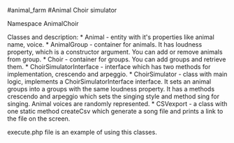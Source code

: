 #animal_farm
#Animal Choir simulator

Namespace AnimalChoir

Classes and description:
    * Animal - entity with it's properties like animal name, voice.
    * AnimalGroup - container for animals. It has loudness property, which is a constructor argument. You can add or remove animals from group.
    * Choir - container for groups. You can add groups and retrieve them.
    * ChoirSimulatorInterface - interface which has two methods for implementation, crescendo and arpeggio.
    * ChoirSimulator - class with main logic, implements a ChoirSimulatorInterface interface.
        It sets an animal groups into a groups with the same loudness property.
        It has a methods crescendo and arpeggio which sets the singing style and method sing for singing.
        Animal voices are randomly represented.
    * CSVexport - a class with one static method createCsv which generate a song file and prints a link to the file on the screen.

execute.php file is an example of using this classes.



